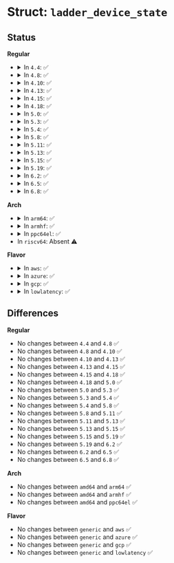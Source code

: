 # Struct: <code>ladder_device_state</code>

## Status
<b>Regular</b>
<ul>
<li>
<details>
<summary>In <code>4.4</code>: ✅</summary>

```c
struct ladder_device_state {
    struct (anon) threshold;
    struct (anon) stats;
};
```
</details>
</li>
<li>
<details>
<summary>In <code>4.8</code>: ✅</summary>

```c
struct ladder_device_state {
    struct (anon) threshold;
    struct (anon) stats;
};
```
</details>
</li>
<li>
<details>
<summary>In <code>4.10</code>: ✅</summary>

```c
struct ladder_device_state {
    struct (anon) threshold;
    struct (anon) stats;
};
```
</details>
</li>
<li>
<details>
<summary>In <code>4.13</code>: ✅</summary>

```c
struct ladder_device_state {
    struct (anon) threshold;
    struct (anon) stats;
};
```
</details>
</li>
<li>
<details>
<summary>In <code>4.15</code>: ✅</summary>

```c
struct ladder_device_state {
    struct (anon) threshold;
    struct (anon) stats;
};
```
</details>
</li>
<li>
<details>
<summary>In <code>4.18</code>: ✅</summary>

```c
struct ladder_device_state {
    struct (anon) threshold;
    struct (anon) stats;
};
```
</details>
</li>
<li>
<details>
<summary>In <code>5.0</code>: ✅</summary>

```c
struct ladder_device_state {
    struct (anon) threshold;
    struct (anon) stats;
};
```
</details>
</li>
<li>
<details>
<summary>In <code>5.3</code>: ✅</summary>

```c
struct ladder_device_state {
    struct (anon) threshold;
    struct (anon) stats;
};
```
</details>
</li>
<li>
<details>
<summary>In <code>5.4</code>: ✅</summary>

```c
struct ladder_device_state {
    struct (anon) threshold;
    struct (anon) stats;
};
```
</details>
</li>
<li>
<details>
<summary>In <code>5.8</code>: ✅</summary>

```c
struct ladder_device_state {
    struct (anon) threshold;
    struct (anon) stats;
};
```
</details>
</li>
<li>
<details>
<summary>In <code>5.11</code>: ✅</summary>

```c
struct ladder_device_state {
    struct (anon) threshold;
    struct (anon) stats;
};
```
</details>
</li>
<li>
<details>
<summary>In <code>5.13</code>: ✅</summary>

```c
struct ladder_device_state {
    struct (anon) threshold;
    struct (anon) stats;
};
```
</details>
</li>
<li>
<details>
<summary>In <code>5.15</code>: ✅</summary>

```c
struct ladder_device_state {
    struct (anon) threshold;
    struct (anon) stats;
};
```
</details>
</li>
<li>
<details>
<summary>In <code>5.19</code>: ✅</summary>

```c
struct ladder_device_state {
    struct (anon) threshold;
    struct (anon) stats;
};
```
</details>
</li>
<li>
<details>
<summary>In <code>6.2</code>: ✅</summary>

```c
struct ladder_device_state {
    struct (anon) threshold;
    struct (anon) stats;
};
```
</details>
</li>
<li>
<details>
<summary>In <code>6.5</code>: ✅</summary>

```c
struct ladder_device_state {
    struct (anon) threshold;
    struct (anon) stats;
};
```
</details>
</li>
<li>
<details>
<summary>In <code>6.8</code>: ✅</summary>

```c
struct ladder_device_state {
    struct (anon) threshold;
    struct (anon) stats;
};
```
</details>
</li>
</ul>
<b>Arch</b>
<ul>
<li>
<details>
<summary>In <code>arm64</code>: ✅</summary>

```c
struct ladder_device_state {
    struct (anon) threshold;
    struct (anon) stats;
};
```
</details>
</li>
<li>
<details>
<summary>In <code>armhf</code>: ✅</summary>

```c
struct ladder_device_state {
    struct (anon) threshold;
    struct (anon) stats;
};
```
</details>
</li>
<li>
<details>
<summary>In <code>ppc64el</code>: ✅</summary>

```c
struct ladder_device_state {
    struct (anon) threshold;
    struct (anon) stats;
};
```
</details>
</li>
<li>
In <code>riscv64</code>: Absent ⚠️
</li>
</ul>
<b>Flavor</b>
<ul>
<li>
<details>
<summary>In <code>aws</code>: ✅</summary>

```c
struct ladder_device_state {
    struct (anon) threshold;
    struct (anon) stats;
};
```
</details>
</li>
<li>
<details>
<summary>In <code>azure</code>: ✅</summary>

```c
struct ladder_device_state {
    struct (anon) threshold;
    struct (anon) stats;
};
```
</details>
</li>
<li>
<details>
<summary>In <code>gcp</code>: ✅</summary>

```c
struct ladder_device_state {
    struct (anon) threshold;
    struct (anon) stats;
};
```
</details>
</li>
<li>
<details>
<summary>In <code>lowlatency</code>: ✅</summary>

```c
struct ladder_device_state {
    struct (anon) threshold;
    struct (anon) stats;
};
```
</details>
</li>
</ul>

## Differences
<b>Regular</b>
<ul>
<li>
No changes between <code>4.4</code> and <code>4.8</code> ✅
</li>
<li>
No changes between <code>4.8</code> and <code>4.10</code> ✅
</li>
<li>
No changes between <code>4.10</code> and <code>4.13</code> ✅
</li>
<li>
No changes between <code>4.13</code> and <code>4.15</code> ✅
</li>
<li>
No changes between <code>4.15</code> and <code>4.18</code> ✅
</li>
<li>
No changes between <code>4.18</code> and <code>5.0</code> ✅
</li>
<li>
No changes between <code>5.0</code> and <code>5.3</code> ✅
</li>
<li>
No changes between <code>5.3</code> and <code>5.4</code> ✅
</li>
<li>
No changes between <code>5.4</code> and <code>5.8</code> ✅
</li>
<li>
No changes between <code>5.8</code> and <code>5.11</code> ✅
</li>
<li>
No changes between <code>5.11</code> and <code>5.13</code> ✅
</li>
<li>
No changes between <code>5.13</code> and <code>5.15</code> ✅
</li>
<li>
No changes between <code>5.15</code> and <code>5.19</code> ✅
</li>
<li>
No changes between <code>5.19</code> and <code>6.2</code> ✅
</li>
<li>
No changes between <code>6.2</code> and <code>6.5</code> ✅
</li>
<li>
No changes between <code>6.5</code> and <code>6.8</code> ✅
</li>
</ul>
<b>Arch</b>
<ul>
<li>
No changes between <code>amd64</code> and <code>arm64</code> ✅
</li>
<li>
No changes between <code>amd64</code> and <code>armhf</code> ✅
</li>
<li>
No changes between <code>amd64</code> and <code>ppc64el</code> ✅
</li>
</ul>
<b>Flavor</b>
<ul>
<li>
No changes between <code>generic</code> and <code>aws</code> ✅
</li>
<li>
No changes between <code>generic</code> and <code>azure</code> ✅
</li>
<li>
No changes between <code>generic</code> and <code>gcp</code> ✅
</li>
<li>
No changes between <code>generic</code> and <code>lowlatency</code> ✅
</li>
</ul>
